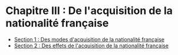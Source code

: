 # Chapitre III : De l'acquisition de la nationalité française

- [Section 1 : Des modes d'acquisition de la nationalité française](section-1)
- [Section 2 : Des effets de l'acquisition de la nationalité française](section-2)
